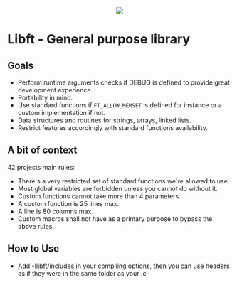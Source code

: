 <p align="center">
  <img src="https://pbs.twimg.com/media/DQl3AJ1WsAEwl_C.jpg"/><br>
</p>

# Libft - General purpose library

## Goals
- Perform runtime arguments checks if DEBUG is defined to provide great
development experience.
- Portability in mind.
- Use standard functions if `FT_ALLOW_MEMSET` is defined for instance or a
custom implementation if not.
- Data structures and routines for strings, arrays, linked lists.
- Restrict features accordingly with standard functions availability.

## A bit of context
42 projects main rules:
- There's a very restricted set of standard functions we're allowed to use.
- Most global variables are forbidden unless you cannot do without it.
- Custom functions cannot take more than 4 parameters.
- A custom function is 25 lines max.
- A line is 80 columns max.
- Custom macros shall not have as a primary purpose to bypass the above rules.

## How to Use
- Add -Ilibft/includes in your compiling options, then you can use headers as if
they were in the same folder as your .c
